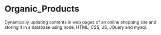 # Organic_Products
Dynamically updating contents in web pages of an online shopping site and storing it in a database using node, HTML, CSS, JS, JQuery and mysql. 
